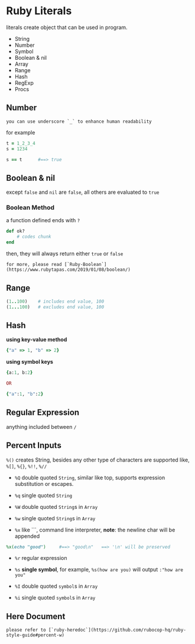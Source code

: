 ---
---


# Ruby Literals

literals create object that can be used in program.


* String
* Number
* Symbol
* Boolean & nil
* Array
* Range
* Hash
* RegExp
* Procs



## Number

```note
you can use underscore `_` to enhance human readability
```
for example

```ruby
t = 1_2_3_4
s = 1234

s == t      #==> true
```


## Boolean & nil

except `false` and `nil` are `false`, all others are evaluated to `true`

### Boolean Method

a function defined ends with `?`

```ruby
def ok?
    # codes chunk
end
```

then, they will always return either `true` or `false`


```note
for more, please read [`Ruby-Boolean`](https://www.rubytapas.com/2019/01/08/boolean/)
```

## Range

```ruby
(1..100)    # includes end value, 100
(1...100)   # excludes end value, 100
```

## Hash

**using key-value method**
```ruby
{"a" => 1, "b" => 2}
```

**using symbol keys**

```ruby
{a:1, b:2}

OR

{"a":1, "b":2}
```


## Regular Expression

anything included between `/` 


## Percent Inputs

`%()` creates String, besides any other type of characters are supported
like, `%[]`, `%{}`, `%!!`, `%//`


* `%Q` double quoted `String`, similar like top, supports expression substitution or escapes.

* `%q` single quoted `String`

* `%W` double quoted `String`s in `Array`

* `%w` single quoted `String`s in `Array`

* `%x` like `\``, command line interpreter, **note**: the newline char will be appended

```ruby
%x(echo "good")     #==> "good\n"   ==> '\n' will be preserved
```

* `%r` regular expression

* `%s` **single symbol**, for example, `%s(how are you)` will output `:"how are you"`

* `%I` double quoted `symbol`s in `Array`

* `%i` single quoted `symbol`s in `Array`


## Here Document

```note
please refer to [`ruby-heredoc`](https://github.com/rubocop-hq/ruby-style-guide#percent-w)
```


